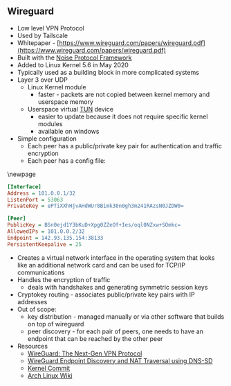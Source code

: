 ## Wireguard

- Low level VPN Protocol
- Used by Tailscale
- Whitepaper - [https://www.wireguard.com/papers/wireguard.pdf](https://www.wireguard.com/papers/wireguard.pdf)
- Built with the  [Noise Protocol Framework](02022-noise.md) 
- Added to Linux Kernel 5.6 in May 2020
- Typically used as a building block in more complicated systems
- Layer 3 over UDP
	- Linux Kernel module
		- faster - packets are not copied between kernel memory and userspace memory
	- Userspace virtual [TUN](02021-internet-protocol) device
		- easier to update because it does not require specific kernel modules
		- available on windows
- Simple configuration
    - Each peer has a public/private key pair for authentication and traffic encryption
    - Each peer has a config file:
        
\newpage

```ini
[Interface]
Address = 101.0.0.1/32
ListenPort = 53063
PrivateKey = ePTiXXhHjvAHdWUr8Bimk30n0gh3m241RAzsN0JZDW0=

[Peer]
PublicKey = BSn0ejd1Y3bKuD+Xpg0ZZeOf+Ies/oql0NZxw+SOmkc=
AllowedIPs = 101.0.0.2/32
Endpoint = 142.93.135.154:38133
PersistentKeepalive = 25
```
        
- Creates a virtual network interface in the operating system that looks like an additional network card and can be used for TCP/IP communications
- Handles the encryption of traffic
    - deals with handshakes and generating symmetric session keys
- Cryptokey routing - associates public/private key pairs with IP addresses
- Out of scope:
    - key distribution - managed manually or via other software that builds on top of wireguard
    - peer discovery - for each pair of peers, one needs to have an endpoint that can be reached by the other peer
- Resources
    - [WireGuard: The Next-Gen VPN Protocol](https://blogs.keysight.com/blogs/tech/nwvs.entry.html/2022/09/22/wireguard_the_next-genvpnprotocol-OcEz.html)
    - [WireGuard Endpoint Discovery and NAT Traversal using DNS-SD](https://www.jordanwhited.com/posts/wireguard-endpoint-discovery-nat-traversal/)
    - [Kernel Commit](https://git.kernel.org/pub/scm/linux/kernel/git/torvalds/linux.git/commit/?id=e7096c131e5161fa3b8e52a650d7719d2857adfd)
    - [Arch Linux Wiki](https://wiki.archlinux.org/title/WireGuard)